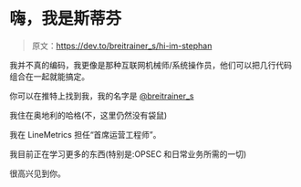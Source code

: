# 嗨，我是斯蒂芬

> 原文：<https://dev.to/breitrainer_s/hi-im-stephan>

我并不真的编码，我更像是那种互联网机械师/系统操作员，他们可以把几行代码组合在一起就能搞定。

你可以在推特上找到我，我的名字是 [@breitrainer_s](https://twitter.com/breitrainer_s)

我住在奥地利的哈格(不，这里仍然没有袋鼠)

我在 LineMetrics 担任“首席运营工程师”。

我目前正在学习更多的东西(特别是:OPSEC 和日常业务所需的一切)

很高兴见到你。
